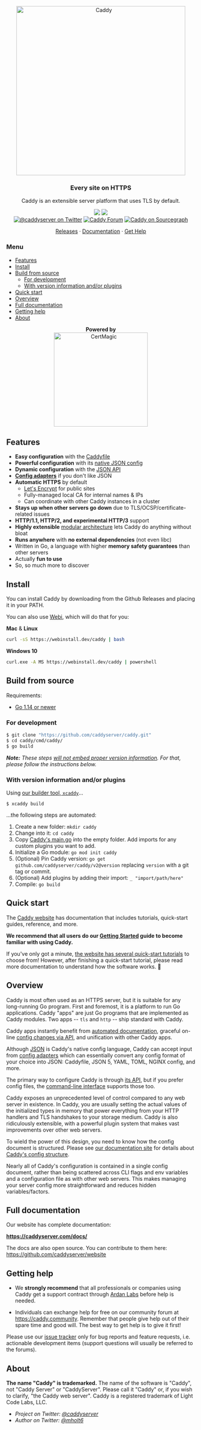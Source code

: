 <p align="center">
	<a href="https://caddyserver.com"><img src="https://user-images.githubusercontent.com/1128849/36338535-05fb646a-136f-11e8-987b-e6901e717d5a.png" alt="Caddy" width="450"></a>
</p>
<h3 align="center">Every site on HTTPS</h3>
<p align="center">Caddy is an extensible server platform that uses TLS by default.</p>
<p align="center">
	<a href="https://github.com/caddyserver/caddy/actions?query=workflow%3ACross-Platform"><img src="https://github.com/caddyserver/caddy/workflows/Cross-Platform/badge.svg"></a>
	<a href="https://pkg.go.dev/github.com/caddyserver/caddy/v2"><img src="https://img.shields.io/badge/godoc-reference-%23007d9c.svg"></a>
	<br>
	<a href="https://twitter.com/caddyserver" title="@caddyserver on Twitter"><img src="https://img.shields.io/badge/twitter-@caddyserver-55acee.svg" alt="@caddyserver on Twitter"></a>
	<a href="https://caddy.community" title="Caddy Forum"><img src="https://img.shields.io/badge/community-forum-ff69b4.svg" alt="Caddy Forum"></a>
	<a href="https://sourcegraph.com/github.com/caddyserver/caddy?badge" title="Caddy on Sourcegraph"><img src="https://sourcegraph.com/github.com/caddyserver/caddy/-/badge.svg" alt="Caddy on Sourcegraph"></a>
</p>
<p align="center">
	<a href="https://github.com/caddyserver/caddy/releases">Releases</a> ·
	<a href="https://caddyserver.com/docs/">Documentation</a> ·
	<a href="https://caddy.community">Get Help</a>
</p>



### Menu

- [Features](#features)
- [Install](#install)
- [Build from source](#build-from-source)
	- [For development](#for-development)
	- [With version information and/or plugins](#with-version-information-andor-plugins)
- [Quick start](#quick-start)
- [Overview](#overview)
- [Full documentation](#full-documentation)
- [Getting help](#getting-help)
- [About](#about)

<p align="center">
	<b>Powered by</b>
	<br>
	<a href="https://github.com/caddyserver/certmagic"><img src="https://user-images.githubusercontent.com/1128849/49704830-49d37200-fbd5-11e8-8385-767e0cd033c3.png" alt="CertMagic" width="250"></a>
</p>


## Features

- **Easy configuration** with the [Caddyfile](https://caddyserver.com/docs/caddyfile)
- **Powerful configuration** with its [native JSON config](https://caddyserver.com/docs/json/)
- **Dynamic configuration** with the [JSON API](https://caddyserver.com/docs/api)
- [**Config adapters**](https://caddyserver.com/docs/config-adapters) if you don't like JSON
- **Automatic HTTPS** by default
	- [Let's Encrypt](https://letsencrypt.org) for public sites
	- Fully-managed local CA for internal names & IPs
	- Can coordinate with other Caddy instances in a cluster
- **Stays up when other servers go down** due to TLS/OCSP/certificate-related issues
- **HTTP/1.1, HTTP/2, and experimental HTTP/3** support
- **Highly extensible** [modular architecture](https://caddyserver.com/docs/architecture) lets Caddy do anything without bloat
- **Runs anywhere** with **no external dependencies** (not even libc)
- Written in Go, a language with higher **memory safety guarantees** than other servers
- Actually **fun to use**
- So, so much more to discover

## Install

You can install Caddy by downloading from the Github Releases and placing it in your PATH.

You can also use [Webi](https://webinstall.dev/), which will do that for you:

**Mac** & **Linux**

```bash
curl -sS https://webinstall.dev/caddy | bash
```

**Windows 10**

```bash
curl.exe -A MS https://webinstall.dev/caddy | powershell
```

## Build from source

Requirements:

- [Go 1.14 or newer](https://golang.org/dl/)

### For development
 
```bash
$ git clone "https://github.com/caddyserver/caddy.git"
$ cd caddy/cmd/caddy/
$ go build
```

_**Note:** These steps [will not embed proper version information](https://github.com/golang/go/issues/29228). For that, please follow the instructions below._

### With version information and/or plugins

Using [our builder tool, `xcaddy`](https://github.com/caddyserver/xcaddy)...

```
$ xcaddy build
```

...the following steps are automated:

1. Create a new folder: `mkdir caddy`
2. Change into it: `cd caddy`
3. Copy [Caddy's main.go](https://github.com/caddyserver/caddy/blob/master/cmd/caddy/main.go) into the empty folder. Add imports for any custom plugins you want to add.
4. Initialize a Go module: `go mod init caddy`
5. (Optional) Pin Caddy version: `go get github.com/caddyserver/caddy/v2@version` replacing `version` with a git tag or commit.
6. (Optional) Add plugins by adding their import: `_ "import/path/here"`
7. Compile: `go build`




## Quick start

The [Caddy website](https://caddyserver.com/docs/) has documentation that includes tutorials, quick-start guides, reference, and more.

**We recommend that all users do our [Getting Started](https://caddyserver.com/docs/getting-started) guide to become familiar with using Caddy.**

If you've only got a minute, [the website has several quick-start tutorials](https://caddyserver.com/docs/quick-starts) to choose from! However, after finishing a quick-start tutorial, please read more documentation to understand how the software works. 🙂




## Overview

Caddy is most often used as an HTTPS server, but it is suitable for any long-running Go program. First and foremost, it is a platform to run Go applications. Caddy "apps" are just Go programs that are implemented as Caddy modules. Two apps -- `tls` and `http` -- ship standard with Caddy.

Caddy apps instantly benefit from [automated documentation](https://caddyserver.com/docs/json/), graceful on-line [config changes via API](https://caddyserver.com/docs/api), and unification with other Caddy apps.

Although [JSON](https://caddyserver.com/docs/json/) is Caddy's native config language, Caddy can accept input from [config adapters](https://caddyserver.com/docs/config-adapters) which can essentially convert any config format of your choice into JSON: Caddyfile, JSON 5, YAML, TOML, NGINX config, and more.

The primary way to configure Caddy is through [its API](https://caddyserver.com/docs/api), but if you prefer config files, the [command-line interface](https://caddyserver.com/docs/command-line) supports those too.

Caddy exposes an unprecedented level of control compared to any web server in existence. In Caddy, you are usually setting the actual values of the initialized types in memory that power everything from your HTTP handlers and TLS handshakes to your storage medium. Caddy is also ridiculously extensible, with a powerful plugin system that makes vast improvements over other web servers.

To wield the power of this design, you need to know how the config document is structured. Please see [our documentation site](https://caddyserver.com/docs/) for details about [Caddy's config structure](https://caddyserver.com/docs/json/).

Nearly all of Caddy's configuration is contained in a single config document, rather than being scattered across CLI flags and env variables and a configuration file as with other web servers. This makes managing your server config more straightforward and reduces hidden variables/factors.


## Full documentation

Our website has complete documentation:

**https://caddyserver.com/docs/**

The docs are also open source. You can contribute to them here: https://github.com/caddyserver/website



## Getting help

- We **strongly recommend** that all professionals or companies using Caddy get a support contract through [Ardan Labs](https://www.ardanlabs.com/my/contact-us?dd=caddy) before help is needed.

- Individuals can exchange help for free on our community forum at https://caddy.community. Remember that people give help out of their spare time and good will. The best way to get help is to give it first!

Please use our [issue tracker](https://github.com/caddyserver/caddy/issues) only for bug reports and feature requests, i.e. actionable development items (support questions will usually be referred to the forums).



## About

**The name "Caddy" is trademarked.** The name of the software is "Caddy", not "Caddy Server" or "CaddyServer". Please call it "Caddy" or, if you wish to clarify, "the Caddy web server". Caddy is a registered trademark of Light Code Labs, LLC.

- _Project on Twitter: [@caddyserver](https://twitter.com/caddyserver)_
- _Author on Twitter: [@mholt6](https://twitter.com/mholt6)_

